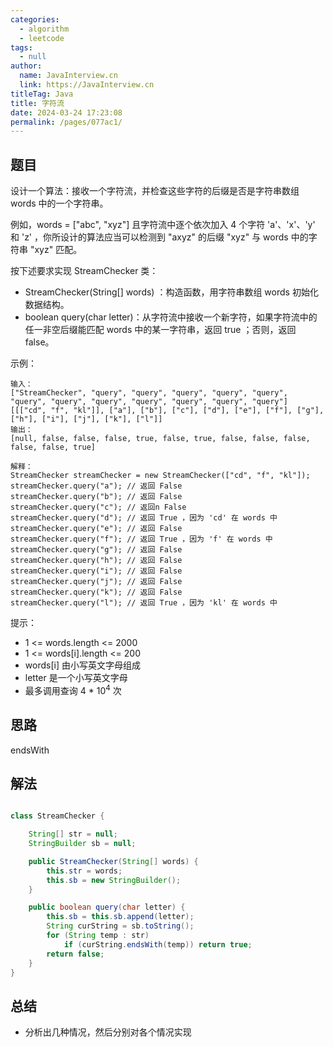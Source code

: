 ```yaml
---
categories: 
  - algorithm
  - leetcode
tags: 
  - null
author: 
  name: JavaInterview.cn
  link: https://JavaInterview.cn
titleTag: Java
title: 字符流
date: 2024-03-24 17:23:08
permalink: /pages/077ac1/
---
```


## 题目

设计一个算法：接收一个字符流，并检查这些字符的后缀是否是字符串数组 words 中的一个字符串。

例如，words = ["abc", "xyz"] 且字符流中逐个依次加入 4 个字符 'a'、'x'、'y' 和 'z' ，你所设计的算法应当可以检测到 "axyz" 的后缀 "xyz" 与 words 中的字符串 "xyz" 匹配。

按下述要求实现 StreamChecker 类：

* StreamChecker(String[] words) ：构造函数，用字符串数组 words 初始化数据结构。
* boolean query(char letter)：从字符流中接收一个新字符，如果字符流中的任一非空后缀能匹配 words 中的某一字符串，返回 true ；否则，返回 false。


示例：

    输入：
    ["StreamChecker", "query", "query", "query", "query", "query", "query", "query", "query", "query", "query", "query", "query"]
    [[["cd", "f", "kl"]], ["a"], ["b"], ["c"], ["d"], ["e"], ["f"], ["g"], ["h"], ["i"], ["j"], ["k"], ["l"]]
    输出：
    [null, false, false, false, true, false, true, false, false, false, false, false, true]
    
    解释：
    StreamChecker streamChecker = new StreamChecker(["cd", "f", "kl"]);
    streamChecker.query("a"); // 返回 False
    streamChecker.query("b"); // 返回 False
    streamChecker.query("c"); // 返回n False
    streamChecker.query("d"); // 返回 True ，因为 'cd' 在 words 中
    streamChecker.query("e"); // 返回 False
    streamChecker.query("f"); // 返回 True ，因为 'f' 在 words 中
    streamChecker.query("g"); // 返回 False
    streamChecker.query("h"); // 返回 False
    streamChecker.query("i"); // 返回 False
    streamChecker.query("j"); // 返回 False
    streamChecker.query("k"); // 返回 False
    streamChecker.query("l"); // 返回 True ，因为 'kl' 在 words 中


提示：

* 1 <= words.length <= 2000
* 1 <= words[i].length <= 200
* words[i] 由小写英文字母组成
* letter 是一个小写英文字母
* 最多调用查询 4 * 10<sup>4</sup> 次
## 思路

endsWith

## 解法
```java

class StreamChecker {

    String[] str = null;
    StringBuilder sb = null;

    public StreamChecker(String[] words) {
        this.str = words;
        this.sb = new StringBuilder();
    }

    public boolean query(char letter) {
        this.sb = this.sb.append(letter);
        String curString = sb.toString();
        for (String temp : str)
            if (curString.endsWith(temp)) return true;
        return false;
    }
}
```

## 总结

- 分析出几种情况，然后分别对各个情况实现 
